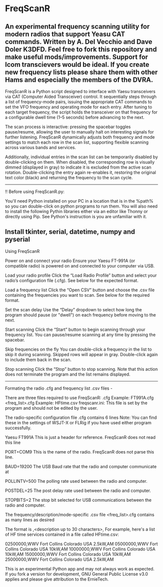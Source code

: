 # FreqScanR
An experimental frequency scanning utility for modern radios that support Yeasu CAT commands. Written by A. Del Vecchio and Dave Doler K3DFD. Feel
free to fork this repository and make useful mods/improvements. Support for Icom transcievers would be ideal. If you create new frequency lists
please share them with other Hams and especially the members of the DVRA.
---------------------------------------------------------------------------------------------------------------------------------------------------------
FreqScanR is a Python script designed to interface with Yaesu transceivers via CAT (Computer Aided Transceiver) control. It sequentially steps through a 
list of frequency-mode pairs, issuing the appropriate CAT commands to set the VFO frequency and operating mode for each entry. After tuning to each 
target frequency, the script holds the transceiver on that frequency for a configurable dwell time (1–5 seconds) before advancing to the next.

The scan process is interactive: pressing the spacebar toggles pause/resume, allowing the user to manually halt on interesting signals for further 
listening. FreqScanR dynamically adjusts both frequency and mode settings to match each row in the scan list, supporting flexible scanning across various
 bands and services.

Additionally, individual entries in the scan list can be temporarily disabled by double-clicking on them. When disabled, the corresponding row is 
visually dimmed (displayed in gray) to indicate it is excluded from the active scan rotation. Double-clicking the entry again re-enables it, restoring 
the original text color (black) and returning the frequency to the scan cycle.

---------------------------------------------------------------------------------------------------------------------------------------------------------
!! Before using FreqScanR.py:

You'll need Python installed on your PC in a location that is in the %path% so you can double-click on python programs to run them.
You will also need to install the following Pythin libraries either via an editor like Thonny or directly using Pip. See Python's 
instruction is you are unfamiliar with it.

Install tkinter, serial, datetime, numpy and pyserial
---------------------------------------------------------------------------------------------------------------------------------------------------------

Using FreqScanR

Power on and connect your radio
	Ensure your Yaesu FT-991A (or compatible radio) is powered on and connected to your computer via USB.

Load your radio profile
	Click the “Load Radio Profile” button and select your radio’s configuration file (.cfg). See below for the expected format.

Load a frequency list
	Click the “Open CSV” button and choose the .csv file containing the frequencies you want to scan. See below for the required format.

Set the scan delay
	Use the “Delay” dropdown to select how long the program should pause (or "dwell") on each frequency before moving to the next.

Start scanning
	Click the “Start” button to begin scanning through your frequency list. You can pause/resume scanning at any time by pressing the spacebar.

Skip frequencies on the fly
	You can double-click a frequency in the list to skip it during scanning. Skipped rows will appear in gray. Double-click again to include them back in the scan.

Stop scanning
	Click the “Stop” button to stop scanning. Note that this action does not terminate the program and the list remains displayed.

---------------------------------------------------------------------------------------------------------------------------------------------------------
Formating the radio .cfg and frequency list .csv files -

There are three files required to use FreqScanR:
<radio>.cfg Example: FT991A.cfg
<freq_list>.cfg	Example: HFtime.csv
freqscanr.ini: This file is set by the program and should not be edited by the user.

The radio-specific configuration file <radio>.cfg contains 6 lines
Note: You can find these in the settings of WSJT-X or FLRig if you have used either program successfully.

Yaesu FT991A
		This is just a header for reference. FreqScanR does not read this line

PORT=COM9
	This is the name of the radio. FreqScanR does not parse this line.

BAUD=19200
	The USB Baud rate that the radio and computer communicate at

POLLINTV=500
	The polling rate used between the radio and computer.

POSTDEL=25
	The post delay rate used between the radio and computer.

STOPBITS=2
	The stop bit selected for USB communications between the radio and computer.
	

The frequency/description/mode-specific .csv file <freq_list>.cfg contains as many lines as desired

The format is <frequency in hz>,<description up to 30 characters>,<mode USB LSB AM FM CW>
For example, here's a list of HF time services contained in a file called HFtime.csv:

02500000,WWV Fort Collins Colorado USA 2.5kW,AM
05000000,WWV Fort Collins Colorado USA 10kW,AM
10000000,WWV Fort Collins Colorado USA 10kW,AM
15000000,WWV Fort Collins Colorado USA 10kW,AM
25000000,WWV Fort Collins Colorado USA 2.5kW,AM

This is an experimental Python app and may not always work as expected. If you fork a version for
development, GNU General Public License v3.0 applies and please give attribution to the ErnieTech.

